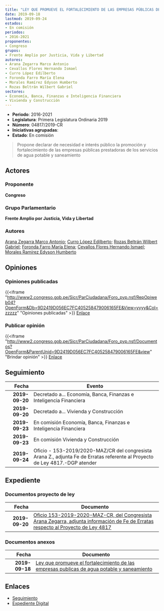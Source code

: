 ```yaml
---
title: "LEY QUE PROMUEVE EL FORTALECIMIENTO DE LAS EMPRESAS PÚBLICAS DE AGUA POTABLE Y SANEAMIENTO"
date: 2019-09-18
lastmod: 2019-09-24
estados:
- En comisión
periodos:
- 2016-2021
proponentes:
- Congreso
grupos:
- Frente Amplio por Justicia, Vida y Libertad
autores:
- Arana Zegarra Marco Antonio
- Cevallos Flores Hernando Ismael
- Curro López Edilberto
- Foronda Farro María Elena
- Morales Ramírez Edyson Humberto
- Rozas Beltrán Wilbert Gabriel
sectores:
- Economía, Banca, Finanzas e Inteligencia Financiera
- Vivienda y Construcción
---
```

- **Periodo**: 2016-2021
- **Legislatura**: Primera Legislatura Ordinaria 2019
- **Número**: 04817/2019-CR
- **Iniciativas agrupadas**: 
- **Estado**: En comisión

> Propone declarar de necesidad e interés público la promoción y fortalecimiento de las empresas públicas prestadoras de los servicios de agua potable y saneamiento


## Actores

### Proponente

**Congreso**

### Grupo Parlamentario

**Frente Amplio por Justicia, Vida y Libertad**

### Autores

[Arana Zegarra Marco Antonio](mailto:mailto:marana@congreso.gob.pe); [Curro López Edilberto](mailto:mailto:ecurro@congreso.gob.pe); [Rozas Beltrán Wilbert Gabriel](mailto:mailto:wrozas@congreso.gob.pe); [Foronda Farro María Elena](mailto:mailto:mforonda@congreso.gob.pe); [Cevallos Flores Hernando Ismael](mailto:mailto:hcevallos@congreso.gob.pe); [Morales Ramírez Edyson Humberto](mailto:mailto:emorales@congreso.gob.pe)

## Opiniones

### Opiniones publicadas

{{<iframe "http://www2.congreso.gob.pe/Sicr/ParCiudadana/Foro_pvp.nsf/RepOpiweb04?OpenForm&Db=9D2419D056EC7FC405258479006165FE&View=yyyy&Col=zzzzz" "Opiniones publicadas" >}}
[Enlace](http://www2.congreso.gob.pe/Sicr/ParCiudadana/Foro_pvp.nsf/RepOpiweb04?OpenForm&Db=9D2419D056EC7FC405258479006165FE&View=yyyy&Col=zzzzz)

### Publicar opinión

{{<iframe "http://www2.congreso.gob.pe/Sicr/ParCiudadana/Foro_pvp.nsf/Documentos?OpenForm&ParentUnid=9D2419D056EC7FC405258479006165FE&view" "Brindar opinión" >}}
[Enlace](http://www2.congreso.gob.pe/Sicr/ParCiudadana/Foro_pvp.nsf/Documentos?OpenForm&ParentUnid=9D2419D056EC7FC405258479006165FE&view)


## Seguimiento

| Fecha | Evento |
|------:|--------|
| **2019-09-20** | Decretado a... Economía, Banca, Finanzas e Inteligencia Financiera |
| **2019-09-20** | Decretado a... Vivienda y Construcción |
| **2019-09-23** | En comisión Economía, Banca, Finanzas e Inteligencia Financiera |
| **2019-09-23** | En comisión Vivienda y Construcción |
| **2019-09-24** | Oficio - 153-2019/2020-MAZ/CR del congresista Arana Z., adjunta Fe de Erratas referente al Proyecto de Ley 4817.-DGP atender |

## Expediente

### Documentos proyecto de ley

| Fecha | Documento |
|------:|-----------|
| **2019-09-20** | [Oficio 153-2019-2020-MAZ-CR, del Congresista Arana Zegarra, adjunta información de Fe de Erratas respecto al Proyecto de Ley 4817](http://www.leyes.congreso.gob.pe/Documentos/2016_2021/Dictamenes/Proyectos_de_Ley/04795DC15MAY-20200708.pdf) |

### Documentos anexos

| Fecha | Documento |
|------:|-----------|
| **2019-09-18** | [Ley que promueve el fortalecimiento de las empresas publicas de agua potable y saneamiento](http://www.leyes.congreso.gob.pe/Documentos/2016_2021/Proyectos_de_Ley_y_de_Resoluciones_Legislativas/PL0481720190918.pdf) |

## Enlaces

- [Seguimiento](http://www2.congreso.gob.pe/Sicr/TraDocEstProc/CLProLey2016.nsf/f7fff46988ca05b1052578e100829cc7/0c9ec1ecf8220b2805258479006d9760?OpenDocument)
- [Expediente Digital](http://www2.congreso.gob.pe/Sicr/TraDocEstProc/Expvirt_2011.nsf/visbusqptramdoc1621/04817?opendocument)

